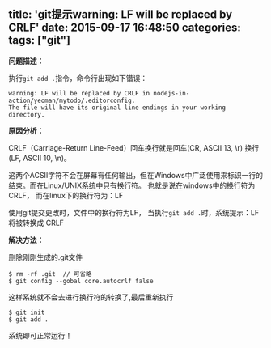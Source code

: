 title: 'git提示warning: LF will be replaced by CRLF'
date: 2015-09-17 16:48:50
categories:
tags: ["git"]
---

**问题描述：**

执行`git add .`指令，命令行出现如下错误：

```
warning: LF will be replaced by CRLF in nodejs-in-action/yeoman/mytodo/.editorconfig.
The file will have its original line endings in your working directory.
```
 
**原因分析：**

CRLF（Carriage-Return Line-Feed）回车换行就是回车(CR, ASCII 13, \r) 换行(LF, ASCII 10, \n)。

这两个ACSII字符不会在屏幕有任何输出，但在Windows中广泛使用来标识一行的结束。而在Linux/UNIX系统中只有换行符。
也就是说在windows中的换行符为 CRLF， 而在linux下的换行符为：LF

使用git提交更改时，文件中的换行符为LF， 当执行`git add .`时，系统提示：LF 将被转换成 CRLF
 
**解决方法：**
 
删除刚刚生成的.git文件

```
$ rm -rf .git  // 可省略
$ git config --gobal core.autocrlf false  
```
 
这样系统就不会去进行换行符的转换了,最后重新执行
 
```
$ git init  
$ git add .  
```
 
系统即可正常运行！